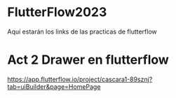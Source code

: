 # FlutterFlow2023
Aquí estarán los links de las practicas de flutterflow

# Act 2 Drawer en flutterflow

https://app.flutterflow.io/project/cascara1-89sznj?tab=uiBuilder&page=HomePage
